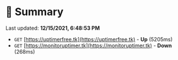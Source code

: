 # 📖 Summary
Last updated: **12/15/2021, 6:48:53 PM**

- `GET` [https://uptimerfree.tk](https://uptimerfree.tk) - **Up** (5205ms)
- `GET` [https://monitoruptimer.tk](https://monitoruptimer.tk) - **Down** (268ms)
